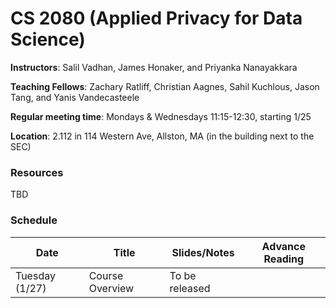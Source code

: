 # CS 2080 (Applied Privacy for Data Science)

**Instructors**: Salil Vadhan, James Honaker, and Priyanka Nanayakkara

**Teaching Fellows**: Zachary Ratliff, Christian Aagnes, Sahil Kuchlous, Jason Tang, and Yanis Vandecasteele

**Regular meeting time**: Mondays & Wednesdays 11:15-12:30, starting 1/25

**Location**: 2.112 in 114 Western Ave, Allston, MA (in the building next to the SEC)

### Resources
TBD

### Schedule

| Date                                     | Title                                          | Slides/Notes                                                    | Advance Reading                                                                                                 |
|------------------------------------------|------------------------------------------------|-----------------------------------------------------------------|------------------------------------------------------------------------------------------------------------------|
| Tuesday (1/27)                           | Course Overview                                | To be released                                                  |                                                                                                                  |

